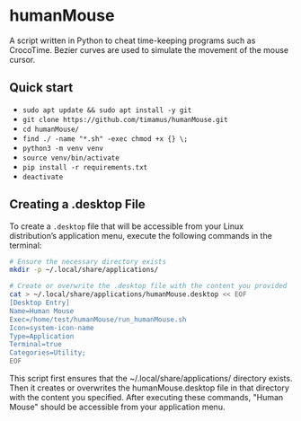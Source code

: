 # humanMouse

A script written in Python to cheat time-keeping programs such as CrocoTime. Bezier curves are used to simulate the movement of the mouse cursor.

## Quick start

- `sudo apt update && sudo apt install -y git`
- `git clone https://github.com/timamus/humanMouse.git`
- `cd humanMouse/`
- `find ./ -name "*.sh" -exec chmod +x {} \;`
- `python3 -m venv venv`
- `source venv/bin/activate`
- `pip install -r requirements.txt`
- `deactivate`

## Creating a .desktop File

To create a `.desktop` file that will be accessible from your Linux distribution’s application menu, execute the following commands in the terminal:

```bash
# Ensure the necessary directory exists
mkdir -p ~/.local/share/applications/

# Create or overwrite the .desktop file with the content you provided
cat > ~/.local/share/applications/humanMouse.desktop << EOF
[Desktop Entry]
Name=Human Mouse
Exec=/home/test/humanMouse/run_humanMouse.sh
Icon=system-icon-name
Type=Application
Terminal=true
Categories=Utility;
EOF
```

This script first ensures that the ~/.local/share/applications/ directory exists. Then it creates or overwrites the humanMouse.desktop file in that directory with the content you specified. After executing these commands, "Human Mouse" should be accessible from your application menu.
